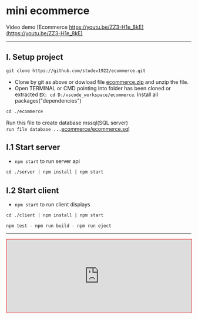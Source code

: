 # mini ecommerce
Video demo [Ecommerce https://youtu.be/ZZ3-H1e_8kE](https://youtu.be/ZZ3-H1e_8kE)
<hr/>

## I. Setup project
```diff
git clone https://github.com/studev1922/ecommerce.git
```
- Clone by git as above or dowload file [ecommerce.zip](../../archive/refs/heads/main.zip) and unzip the file.
- Open TERMINAL or CMD pointing into folder has been cloned or extracted `EX: cd D:/vscode_workspace/ecommerce`. Install all packages("dependencies")
```diff
cd ./ecommerce
```
Run this file to create database mssql(SQL server)<br/>
`run file database ...`[ecommerce/ecommerce.sql](./ecommerce.sql)

## I.1 Start server
- `npm start` to run server api
```diff
cd ./server | npm install | npm start
```
## I.2 Start client
- `npm start` to run client displays
```diff
cd ./client | npm install | npm start
```
`npm test - npm run build - npm run eject`
<hr/>

<div class="video">
  <iframe width="560" height="315" src="https://www.youtube.com/embed/ZZ3-H1e_8kE" 
          title="YouTube video player" frameborder="0" allowfullscreen
          allow="accelerometer; autoplay; clipboard-write; encrypted-media; gyroscope; picture-in-picture; web-share">
  </iframe>
</div>
<style>
.video {
  width: 100%;
  height: 200px;
  border: 1px solid red;
  overflow: hidden;
  position: relative;
}
iframe {
  position: absolute;
  top: 0;
  left: 0;
  width: 100%;
  height: 100%;
}
</style>
